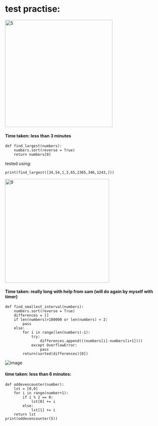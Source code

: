 # test practise:
<img width="352" alt="5" src="https://user-images.githubusercontent.com/110176257/183426304-71ebe318-a23a-4ac4-9be6-d5f6f0b86049.png">

#### Time taken: less than 3 minutes
```
def find_largest(numbers):
    numbers.sort(reverse = True)
    return numbers[0]
```
tested using:
```
print(find_largest([34,54,1,3,65,2365,346,1243,]))
```


<img width="341" alt="9" src="https://user-images.githubusercontent.com/110176257/183428165-239cf14a-51f3-4769-8537-e2b013f2e448.png">

#### Time taken: really long with help from sam (will do again by myself with timer)

```
def find_smallest_interval(numbers):
    numbers.sort(reverse = True)
    differences = []
    if len(numbers)>100000 or len(numbers) < 2:
        pass
    else:
        for i in range(len(numbers)-1):
            try:
                differences.append(((numbers[i]-numbers[i+1])))
            except OverflowError:
                pass
        return(sorted(differences)[0])
```


![image](https://user-images.githubusercontent.com/110176257/183448472-c696e67b-4eff-46ae-84c7-24969d5ca2bc.png)

#### time taken: less than 6 minutes:

```
def oddevencounter(number):
    lst = [0,0]
    for i in range(number+1):
        if i % 2 == 0:
            lst[0] += i
        else:
            lst[1] += i
    return lst
print(oddevencounter(5))
```



